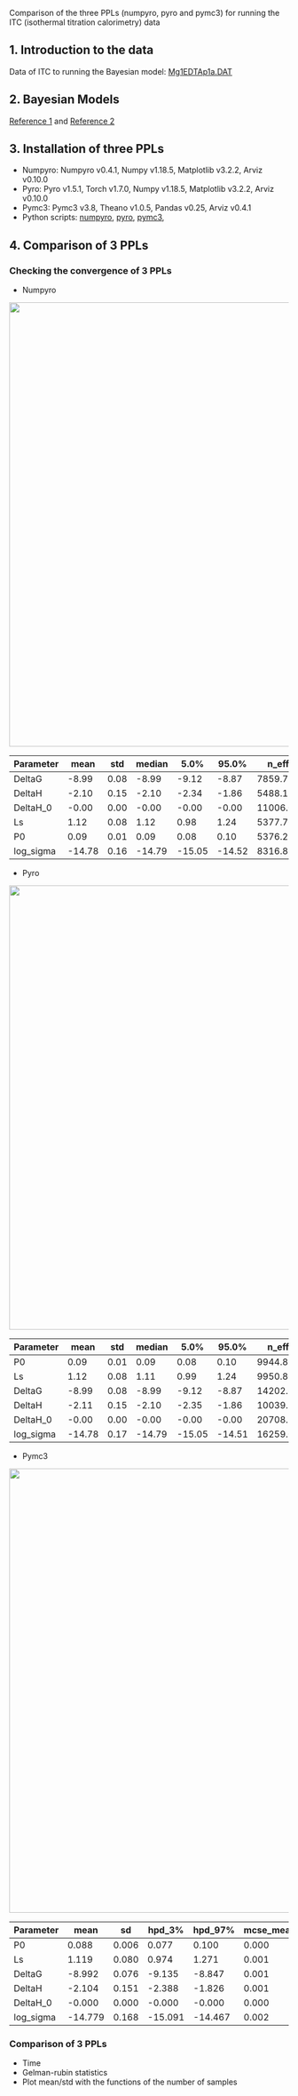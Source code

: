 Comparison of the three PPLs (numpyro, pyro and pymc3) for running the ITC (isothermal titration calorimetry) data

## 1. Introduction to the data

Data of ITC to running the Bayesian model: [Mg1EDTAp1a.DAT](https://github.com/vanngocthuyla/bitc/tree/main/inputs/Mg1EDTAp1a.DAT)

## 2. Bayesian Models

[Reference 1](https://github.com/choderalab/bayesian-itc) and [Reference 2](https://github.com/nguyentrunghai/bayesian-itc/tree/d8cbf43240862e85d72d7d0c327ae2c6f750e600) 

## 3. Installation of three PPLs

- Numpyro: 
Numpyro v0.4.1, Numpy v1.18.5, Matplotlib v3.2.2, Arviz v0.10.0
- Pyro:
Pyro v1.5.1, Torch v1.7.0, Numpy v1.18.5, Matplotlib v3.2.2, Arviz v0.10.0
- Pymc3:
Pymc3 v3.8, Theano v1.0.5, Pandas v0.25, Arviz v0.4.1
- Python scripts: [numpyro](https://github.com/vanngocthuyla/bitc/blob/main/scripts/bitc_numpyro.py), [pyro](https://github.com/vanngocthuyla/bitc/blob/main/scripts/bitc_pyro.py), [pymc3](https://github.com/vanngocthuyla/bitc/blob/main/scripts/bitc_pymc3.py),

## 4. Comparison of 3 PPLs

### Checking the convergence of 3 PPLs
- Numpyro

<img src='https://vanngocthuyla.github.io/Data_Analysis/images/bayesian/Numpyro_Plot.png' width="800">

|Parameter|mean|std|median|5.0%|95.0%|n_eff|r_hat|
|---------|----|---|------|----|-----|-----|-----|
|DeltaG|-8.99|0.08|-8.99|-9.12|-8.87|7859.73|1.00|
|DeltaH|-2.10|0.15|-2.10|-2.34|-1.86|5488.17|1.00|
|DeltaH_0|-0.00|0.00|-0.00|-0.00|-0.00|11006.09|1.00|
|Ls|1.12|0.08|1.12|0.98|1.24|5377.76|1.00|
|P0|0.09|0.01|0.09|0.08|0.10|5376.25|1.00|
|log_sigma|-14.78|0.16|-14.79|-15.05|-14.52|8316.83|1.00

- Pyro

<img src='https://vanngocthuyla.github.io/Data_Analysis/images/bayesian/Pyro_Plot.png' width="800">

|Parameter|mean|std|median|5.0%|95.0%|n_eff|r_hat|
|---------|----|---|------|----|-----|-----|-----|
|P0|0.09|0.01|0.09|0.08|0.10|9944.88|1.00|
|Ls|1.12|0.08|1.11|0.99|1.24|9950.80|1.00|
|DeltaG|-8.99|0.08|-8.99|-9.12|-8.87|14202.63|1.00|
|DeltaH|-2.11|0.15|-2.10|-2.35|-1.86|10039.88|1.00|
|DeltaH_0|-0.00|0.00|-0.00|-0.00|-0.00|20708.19|1.00|
|log_sigma|-14.78|0.17|-14.79|-15.05|-14.51|16259.00|1.00|

- Pymc3

<img src='https://vanngocthuyla.github.io/Data_Analysis/images/bayesian/Pymc3_Plot.png' width="800">

|Parameter|mean|sd|hpd_3%|hpd_97%|mcse_mean|mcse_sd|ess_mean|ess_sd|ess_bulk|ess_tail|r_hat|
|---------|----|--|------|-------|---------|-------|--------|------|--------|--------|-----|
|P0|0.088|0.006|0.077|0.100|0.000|0.000|12960.0|12866.0|13083.0|8512.0|1.0|
|Ls|1.119|0.080|0.974|1.271|0.001|0.000|12979.0|12887.0|13100.0|8608.0|1.0|
|DeltaG|-8.992|0.076|-9.135|-8.847|0.001|0.000|21974.0|21973.0|21894.0|34408.0|1.0|
|DeltaH|-2.104|0.151|-2.388|-1.826|0.001|0.001|13464.0|13464.0|13362.0|11330.0|1.0|
|DeltaH_0|-0.000|0.000|-0.000|-0.000|0.000|0.000|31162.0|31101.0|30914.0|34922.0|1.0|
|log_sigma|-14.779|0.168|-15.091|-14.467|0.002|0.002|4880.0|4786.0|4233.0|1562.0|1.0|

### Comparison of 3 PPLs
- Time
- Gelman-rubin statistics 
- Plot mean/std with the functions of the number of samples

